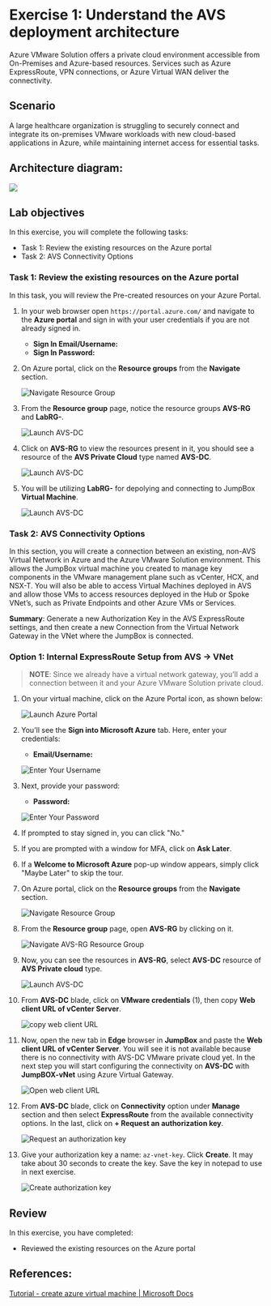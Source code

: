 # Exercise 1: Understand the AVS deployment architecture

Azure VMware Solution offers a private cloud environment accessible from On-Premises and Azure-based resources. Services such as Azure ExpressRoute, VPN connections, or Azure Virtual WAN deliver the connectivity.

## Scenario

A large healthcare organization is struggling to securely connect and integrate its on-premises VMware workloads with new cloud-based applications in Azure, while maintaining internet access for essential tasks.

## Architecture diagram:

![](../Images/diagram-avs1.png)

## Lab objectives

In this exercise, you will complete the following tasks:

+ Task 1: Review the existing resources on the Azure portal 
+ Task 2: AVS Connectivity Options

### Task 1: Review the existing resources on the Azure portal

In this task, you will review the Pre-created resources on your Azure Portal.

1. In your web browser open `https://portal.azure.com/` and navigate to the **Azure portal** and sign in with your user credentials if you are not already signed in.
    * **Sign In Email/Username:** <inject key="AzureAdUserEmail"></inject>
    * **Sign In Password:** <inject key="AzureAdUserPassword"></inject>
3. On Azure portal, click on the **Resource groups** from the **Navigate** section.

    ![Navigate Resource Group](../Images/rgss.png)
    
4. From the **Resource group** page, notice the resource groups **AVS-RG** and **LabRG-<inject key="DeploymentID" />**.

    ![Launch AVS-DC](../Images/rglist.png)

5. Click on **AVS-RG** to view the resources present in it, you should see a resource of the **AVS Private Cloud** type named **AVS-DC**.

    ![Launch AVS-DC](../Images/rgcheck.png)

6. You will be utilizing **LabRG-<inject key="DeploymentID" />** for depolying and connecting to JumpBox **Virtual Machine**. 

    ![Launch AVS-DC](../Images/rglast.png)

### Task 2: AVS Connectivity Options

In this section, you will create a connection between an existing, non-AVS Virtual Network in Azure and the Azure VMware Solution environment. This allows the JumpBox virtual machine you created to manage key components in the VMware management plane such as vCenter, HCX, and NSX-T. You will also be able to access Virtual Machines deployed in AVS and allow those VMs to access resources deployed in the Hub or Spoke VNet’s, such as Private Endpoints and other Azure VMs or Services.

**Summary**: Generate a new Authorization Key in the AVS ExpressRoute settings, and then create a new Connection from the Virtual Network Gateway in the VNet where the JumpBox is connected.

### Option 1: Internal ExpressRoute Setup from AVS -> VNet

 > **NOTE**: Since we already have a virtual network gateway, you’ll add a connection between it and your Azure VMware Solution private cloud.

1. On your virtual machine, click on the Azure Portal icon, as shown below:
 
    ![Launch Azure Portal](../Images/gG.png)
 
2. You'll see the **Sign into Microsoft Azure** tab. Here, enter your credentials:
 
   - **Email/Username:** <inject key="AzureAdUserEmail"></inject>
 
    ![Enter Your Username](../Images/gH.png)
 
3. Next, provide your password:
 
   - **Password:** <inject key="AzureAdUserPassword"></inject>
 
   ![Enter Your Password](../Images/gI.png)
 
4. If prompted to stay signed in, you can click "No."

5. If you are prompted with a window for MFA, click on **Ask Later**.

6. If a **Welcome to Microsoft Azure** pop-up window appears, simply click "Maybe Later" to skip the tour.

7. On Azure portal, click on the **Resource groups** from the **Navigate** section. 

   ![Navigate Resource Group](../Images/rgss.png)
   
8. From the **Resource group** page, open **AVS-RG** by clicking on it.
  
   ![Navigate AVS-RG Resource Group](../Images/avsrg.png)
   
9. Now, you can see the resources in **AVS-RG**, select **AVS-DC** resource of **AVS Private cloud** type.

   ![Launch AVS-DC](../Images/rglast.png)
   
10. From **AVS-DC** blade, click on **VMware credentials** (1), then copy **Web client URL of vCenter Server**.

    ![copy web client URL](../Images/vmcred.png)
   
11. Now, open the new tab in **Edge** browser in **JumpBox** and paste the **Web client URL of vCenter Server**. You will see it is not available because there is no connectivity with AVS-DC VMware private cloud yet. In the next step you will start configuring the connectivity on **AVS-DC** with **JumpBOX-vNet** using Azure Virtual Gateway.

    ![Open web client URL](../Images/errorweb.png)
   
12. From **AVS-DC** blade, click on **Connectivity** option under **Manage** section and then select **ExpressRoute** from the available connectivity options. In the last, click on **+ Request an authorization key**.

    ![Request an authorization key](../Images/connect.png)
   
13. Give your authorization key a name: `az-vnet-key`. Click **Create**. It may take about 30 seconds to create the key. Save the key in notepad to use in next exercise.

    ![Create authorization key](../Images/create-auth-key.jpg)
    
## Review
In this exercise, you have completed:
- Reviewed the existing resources on the Azure portal 

## References:
[Tutorial - create azure virtual machine | Microsoft Docs](https://learn.microsoft.com/en-us/azure/virtual-machines/windows/quick-create-portal)


